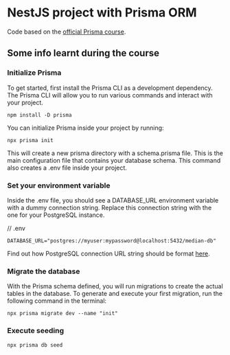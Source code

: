 # NestJS project with Prisma ORM
Code based on the [official Prisma course](https://www.prisma.io/blog/nestjs-prisma-rest-api-7D056s1BmOL0).


## Some info learnt during the course
### Initialize Prisma

To get started, first install the Prisma CLI as a development dependency. The Prisma CLI will allow you to run various commands and interact with your project.
```
npm install -D prisma
```

You can initialize Prisma inside your project by running:
```
npx prisma init
```
This will create a new prisma directory with a schema.prisma file. This is the main configuration file that contains your database schema. This command also creates a .env file inside your project.

### Set your environment variable
Inside the .env file, you should see a DATABASE_URL environment variable with a dummy connection string. Replace this connection string with the one for your PostgreSQL instance.

// .env
```
DATABASE_URL="postgres://myuser:mypassword@localhost:5432/median-db"
```

Find out how PostgreSQL connection URL string should be format [here](https://www.prisma.io/docs/concepts/database-connectors/postgresql#connection-url).

### Migrate the database
With the Prisma schema defined, you will run migrations to create the actual tables in the database. To generate and execute your first migration, run the following command in the terminal:
```
npx prisma migrate dev --name "init"
```

### Execute seeding
```
npx prisma db seed
```